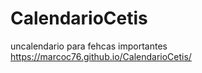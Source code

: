 # CalendarioCetis
 uncalendario para fehcas importantes
https://marcoc76.github.io/CalendarioCetis/
